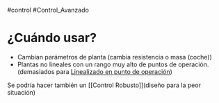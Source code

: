 #control #Control_Avanzado 
# ¿Cuándo usar? 
- Cambian parámetros de planta (cambia resistencia o masa (coche))
- Plantas no lineales con un rango muy alto de puntos de operación. (demasiados para [Linealizado en punto de operación](Linealizado%20en%20punto%20de%20operación.md))

Se podría hacer también un [[Control Robusto]](diseño para la peor situación)
